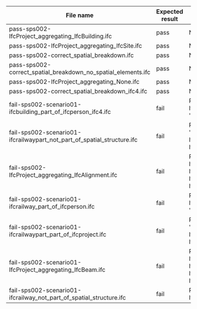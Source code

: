 

| File name | Expected result | Description |
| --- | --- | --- |
| pass-sps002-IfcProject\_aggregating\_IfcBuilding.ifc | pass | NaN |
| pass-sps002-IfcProject\_aggregating\_IfcSite.ifc | pass | NaN |
| pass-sps002-correct\_spatial\_breakdown.ifc | pass | NaN |
| pass-sps002-correct\_spatial\_breakdown\_no\_spatial\_elements.ifc | pass | NaN |
| pass-sps002-IfcProject\_aggregating\_None.ifc | pass | NaN |
| pass-sps002-correct\_spatial\_breakdown\_ifc4.ifc | pass | NaN |
| fail-sps002-scenario01-ifcbuilding\_part\_of\_ifcperson\_ifc4.ifc | fail | Result 1: {'Instance\_id': '', 'Expected': 'oneOf: IfcProject IfcSite IfcBuilding', 'Observed': 'instance: IfcPerson4'} |
| fail-sps002-scenario01-ifcrailwaypart\_not\_part\_of\_spatial\_structure.ifc | fail | Result (multiple/example): {'Instance\_id': '', 'Expected': 'oneOf: IfcRailwayPart IfcRailway IfcSpace', 'Observed': 'instance: IfcElementAssembly0Lp4yTTT189Bsoq45eZaiO|
| fail-sps002-IfcProject\_aggregating\_IfcAlignment.ifc | fail | Result 1: {'Instance\_id': '', 'Expected': 'oneOf: IfcBridge IfcBuilding IfcExternalSpatialElement IfcFacility IfcMarineFacility IfcRailway IfcRoad IfcSite IfcSpace', 'Observed': 'instance: IfcAlignment11nfyFI\_P0wgXddnCVunaS'} |
| fail-sps002-scenario01-ifcrailway\_part\_of\_ifcperson.ifc | fail | Result 1: {'Instance\_id': '', 'Expected': 'oneOf: IfcProject IfcSite IfcRailway', 'Observed': 'instance: IfcPerson4'} |
| fail-sps002-scenario01-ifcrailwaypart\_part\_of\_ifcproject.ifc | fail | Result (multiple/example): {'Instance\_id': '', 'Expected': 'oneOf: IfcRailwayPart IfcRailway IfcSpace', 'Observed': 'instance: IfcElementAssembly0Lp4yTTT189Bsoq45eZaiO|
| fail-sps002-scenario01-IfcProject\_aggregating\_IfcBeam.ifc | fail | Result 1: {'Instance\_id': '', 'Expected': 'oneOf: IfcBridge IfcBuilding IfcExternalSpatialElement IfcFacility IfcMarineFacility IfcRailway IfcRoad IfcSite IfcSpace', 'Observed': 'instance: IfcBeam1LBhlSD7bCYuHDv14J3NVC'} |
| fail-sps002-scenario01-ifcrailway\_not\_part\_of\_spatial\_structure.ifc | fail | Result 1: {'Instance\_id': '', 'Expected': 'oneOf: IfcProject IfcSite IfcRailway', 'Observed': ''} |

